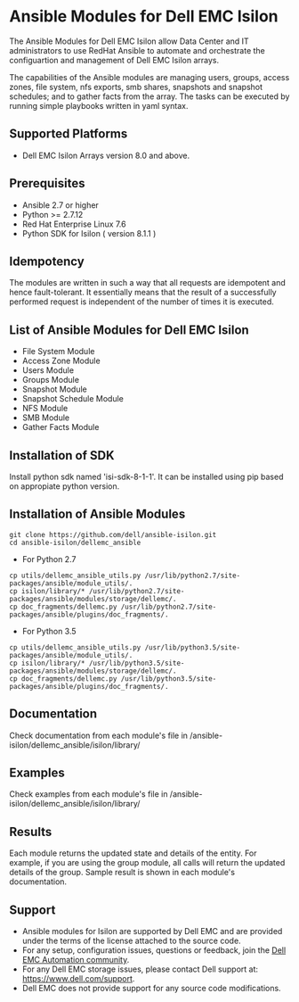 # Ansible Modules for Dell EMC Isilon
The Ansible Modules for Dell EMC Isilon allow Data Center and IT administrators to use RedHat Ansible to automate and orchestrate the configuartion and management of Dell EMC Isilon arrays.

The capabilities of the Ansible modules are managing users, groups, access zones, file system, nfs exports, smb shares, snapshots and snapshot schedules; and to gather facts from the array. The tasks can be executed by running simple playbooks written in yaml syntax.

## Supported Platforms
  * Dell EMC Isilon Arrays version 8.0 and above.

## Prerequisites
  * Ansible 2.7 or higher
  * Python >= 2.7.12
  * Red Hat Enterprise Linux 7.6
  * Python SDK for Isilon ( version 8.1.1 )

## Idempotency
The modules are written in such a way that all requests are idempotent and hence fault-tolerant. It essentially means that the result of a successfully performed request is independent of the number of times it is executed.

## List of Ansible Modules for Dell EMC Isilon
  * File System Module
  * Access Zone Module
  * Users Module
  * Groups Module
  * Snapshot Module
  * Snapshot Schedule Module
  * NFS Module
  * SMB Module
  * Gather Facts Module

## Installation of SDK
Install python sdk named 'isi-sdk-8-1-1'. It can be installed using pip based on appropiate python version.

## Installation of Ansible Modules 
```
git clone https://github.com/dell/ansible-isilon.git
cd ansible-isilon/dellemc_ansible
```
* For Python 2.7
```
cp utils/dellemc_ansible_utils.py /usr/lib/python2.7/site-packages/ansible/module_utils/. 
cp isilon/library/* /usr/lib/python2.7/site-packages/ansible/modules/storage/dellemc/. 
cp doc_fragments/dellemc.py /usr/lib/python2.7/site-packages/ansible/plugins/doc_fragments/.
```
* For Python 3.5
```
cp utils/dellemc_ansible_utils.py /usr/lib/python3.5/site-packages/ansible/module_utils/.
cp isilon/library/* /usr/lib/python3.5/site-packages/ansible/modules/storage/dellemc/.
cp doc_fragments/dellemc.py /usr/lib/python3.5/site-packages/ansible/plugins/doc_fragments/.
```

## Documentation
Check documentation from each module's file in /ansible-isilon/dellemc_ansible/isilon/library/

## Examples
Check examples from each module's file in /ansible-isilon/dellemc_ansible/isilon/library/

## Results
Each module returns the updated state and details of the entity. 
For example, if you are using the group module, all calls will return the updated details of the group.
Sample result is shown in each module's documentation.

## Support
  * Ansible modules for Isilon are supported by Dell EMC and are provided under the terms of the license attached to the source code.
  * For any setup, configuration issues, questions or feedback, join the [Dell EMC Automation community](https://www.dell.com/community/Automation/bd-p/Automation).
  * For any Dell EMC storage issues, please contact Dell support at: https://www.dell.com/support.
  * Dell EMC does not provide support for any source code modifications.